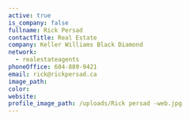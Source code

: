 ```yaml
---
active: true
is_company: false
fullname: Rick Persad
contactTitle: Real Estate
company: Keller Williams Black Diamond
network:
  - realestateagents
phoneOffice: 604-889-9421
email: rick@rickpersad.ca
image_path:
color:
website:
profile_image_path: /uploads/Rick persad -web.jpg
---
```



